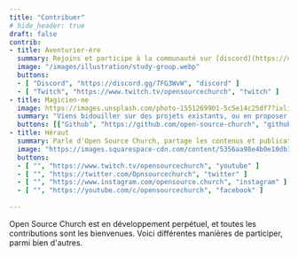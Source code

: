 ```yaml
---
title: "Contribuer"
# hide_header: true
draft: false
contrib:
- title: Aventurier·ère
  summary: Rejoins et participe à la communauté sur [discord](https://discord.gg/7FG3WvW) / [twitch](https://www.twitch.tv/opensourcechurch).
  image: "/images/illustration/study-group.webp"
  buttons:
  - [ "Discord", "https://discord.gg/7FG3WvW", "discord" ]
  - [ "Twitch", "https://www.twitch.tv/opensourcechurch", "twitch" ]
- title: Magicien·ne
  image: https://images.unsplash.com/photo-1551269901-5c5e14c25df7?ixlib=rb-1.2.1&ixid=MnwxMjA3fDB8MHxwaG90by1wYWdlfHx8fGVufDB8fHx8&auto=format&fit=crop&w=2069&q=80
  summary: "Viens bidouiller sur des projets existants, ou en proposer des nouveaux."
  buttons: [["Github", "https://github.com/open-source-church", "github"]]
- title: Héraut
  summary: Parle d'Open Source Church, partage les contenus et publications.
  image: "https://images.squarespace-cdn.com/content/5356aa98e4b0e10db1993391/1398260977324-SH1KA6R0KAHERUP5BGZS/Centaurs-Herald.jpg?content-type=image%2Fjpeg"
  buttons:
  - [ "", "https://www.twitch.tv/opensourcechurch", "youtube" ]
  - [ "", "https://twitter.com/Opnsourcechurch", "twitter" ]
  - [ "", "https://www.instagram.com/opensource.church", "instagram" ]
  - [ "", "https://youtube.com/c/opensourcechurch", "facebook" ]
  
---
```

Open Source Church est en développement perpétuel, et toutes les contributions sont les bienvenues.
Voici différentes manières de participer, parmi bien d'autres.